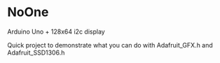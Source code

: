 # NoOne
Arduino Uno + 128x64 i2c display

Quick project to demonstrate what you can do with Adafruit_GFX.h and Adafruit_SSD1306.h
